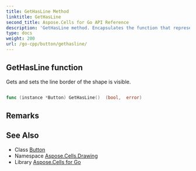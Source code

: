 ```yaml
---
title: GetHasLine Method 
linktitle: GetHasLine
second_title: Aspose.Cells for Go API Reference
description: 'GetHasLine method. Encapsulates the function that represents gethasline in Go.'
type: docs
weight: 200
url: /go-cpp/button/gethasline/
---
```


## GetHasLine function

Gets and sets the line border of the shape is visible.

```go

func (instance *Button) GetHasLine()  (bool,  error) 

```

## Remarks


## See Also

* Class [Button](../)
* Namespace [Aspose.Cells.Drawing](../../)
* Library [Aspose.Cells for Go](../../../)
